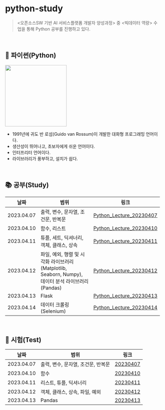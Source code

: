 # python-study
> <오픈소스SW 기반 AI 서비스플랫폼 개발자 양성과정> 중 <빅데이터 역량> 수업을 통해 Python 공부를 진행하고 있다.

<br>

## 📌 파이썬(Python)
<img src = "https://user-images.githubusercontent.com/114772095/230765972-10e56f4f-2adc-4e07-962b-baac72e74b6d.png" width = "200" height = "200">

- 1991년에 귀도 반 로섬(Guido van Rossum)이 개발한 대화형 프로그래밍 언어이다.
- 생산성이 뛰어나고, 초보자에게 쉬운 언어이다.
- 인터프리터 언어이다.
- 라이브러리가 풍부하고, 설치가 쉽다.

<br>

## 📚 공부(Study)
| 날짜 | 범위 | 링크 |
|-----|-----|-----|
| 2023.04.07 | 출력, 변수, 문자열, 조건문, 반복문 | [Python_Lecture_20230407](https://github.com/ho-ong/python-study/blob/main/python_lecture/Python_Lecture_20230407.ipynb) |
| 2023.04.10 | 함수, 리스트 | [Python_Lecture_20230410](https://github.com/ho-ong/python-study/blob/main/python_lecture/Python_Lecture_20230410.ipynb) |
| 2023.04.11 | 튜플, 세트, 딕셔너리, 객체, 클래스, 상속 | [Python_Lecture_20230411](https://github.com/ho-ong/python-study/blob/main/python_lecture/Python_Lecture_20230411.ipynb) |
| 2023.04.12 | 파일, 예외, 행렬 및 시각화 라이브러리 (Matplotlib, Seaborn, Numpy), 데이터 분석 라이브러리 (Pandas) | [Python_Lecture_20230412](https://github.com/ho-ong/python-study/blob/main/python_lecture/Python_Lecture_20230412.ipynb) |
| 2023.04.13 | Flask | [Python_Lecture_20230413](https://github.com/ho-ong/python-study/blob/main/python_lecture/Python_Lecture_20230413.ipynb) |
| 2023.04.14 | 데이터 크롤링 (Selenium) | [Python_Lecture_20230414](https://github.com/ho-ong/python-study/blob/main/python_lecture/Python_Lecture_20230414.ipynb) |

<br>

## 📝 시험(Test)
| 날짜 | 범위 | 링크 |
|-----|-----|-----|
| 2023.04.07 | 출력, 변수, 문자열, 조건문, 반복문 | [20230407](https://github.com/ho-ong/python-study/tree/main/python_test/20230407) |
| 2023.04.10 | 함수 | [20230410](https://github.com/ho-ong/python-study/tree/main/python_test/20230410) |
| 2023.04.11 | 리스트, 튜플, 딕셔너리 | [20230411](https://github.com/ho-ong/python-study/tree/main/python_test/20230411) |
| 2023.04.12 | 객체, 클래스, 상속, 파일, 예외 | [20230412](https://github.com/ho-ong/python-study/tree/main/python_test/20230412) |
| 2023.04.13 | Pandas | [20230413](https://github.com/ho-ong/python-study/tree/main/python_test/20230413) |
